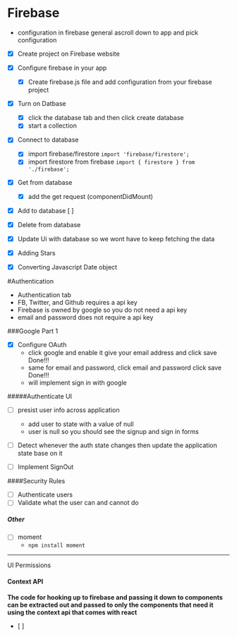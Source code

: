 # Firebase
- configuration in firebase general ascroll down to app and pick configuration


- [x] Create project on Firebase website
- [x] Configure firebase in your app
    - [x] Create firebase.js file and add configuration from your firebase project
- [x] Turn on Datbase
    - [x] click the database tab and then click create database
    - [x] start a collection
- [x] Connect to database
    - [x] import firebase/firestore `import 'firebase/firestore';`
    - [x] import firestore from firebase `import { firestore } from './firebase';`
- [x] Get from database
    - [x] add the get request (componentDidMount)
- [x] Add to database
    [ ]
- [x] Delete from database
- [x] Update Ui with database so we wont have to keep fetching the data
- [x] Adding Stars
- [x] Converting Javascript Date object


#Authentication
- Authentication tab
- FB, Twitter, and Github requires a api key
- Firebase is owned by google so you do not need a api key
- email and password does not require a api key


###Google Part 1
- [x] Configure OAuth
    - click google and enable it give your email address and click save Done!!!
    - same for email and password, click email and password click save Done!!!
    - will implement sign in with google

#####Authenticate UI
- [ ] presist user info across application
    - add user to state with a value of null
    - user is null so you should see the signup and sign in forms

- [ ] Detect whenever the auth state changes then update the application state base on it
- [ ] Implement SignOut

####Security Rules
- [ ] Authenticate users
- [ ] Validate what the user can and cannot do

##### Other
- [ ] moment
    - `npm install moment`
-------

UI Permissions

#### Context API
**The code for hooking up to firebase and passing it down to components can be extracted out and passed to only the components that need it using the context api that comes with react**
- [ ] 